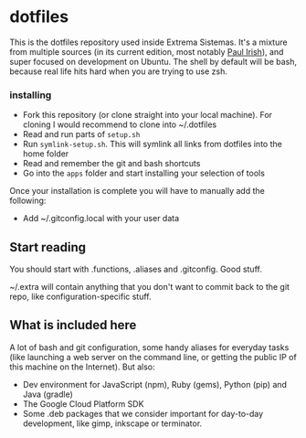 # dotfiles

This is the dotfiles repository used inside Extrema Sistemas. It's a mixture from multiple sources (in its current edition, most notably [Paul Irish](https://github.com/paulirish/dotfiles)), and super focused on development on Ubuntu. The shell by default will be bash, because real life hits hard when you are trying to use zsh.

### installing

* Fork this repository (or clone straight into your local machine). For cloning I would recommend to clone into ~/.dotfiles
* Read and run parts of `setup.sh`
* Run `symlink-setup.sh`. This will symlink all links from dotfiles into the home folder
* Read and remember the git and bash shortcuts
* Go into the `apps` folder and start installing your selection of tools

Once your installation is complete you will have to manually add the following:

* Add ~/.gitconfig.local with your user data

## Start reading

You should start with .functions, .aliases and .gitconfig. Good stuff.

~/.extra will contain anything that you don't want to commit back to the git repo, like 
configuration-specific stuff.

## What is included here

A lot of bash and git configuration, some handy aliases for everyday tasks (like launching a web server on the command line, or getting the public IP of this machine on the Internet). But also:

* Dev environment for JavaScript (npm), Ruby (gems), Python (pip) and Java (gradle)
* The Google Cloud Platform SDK
* Some .deb packages that we consider important for day-to-day development, like gimp, inkscape or terminator.
